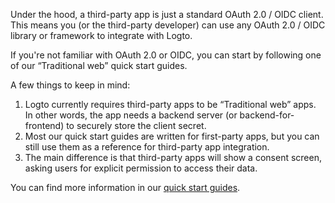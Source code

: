 Under the hood, a third-party app is just a standard OAuth 2.0 / OIDC client. This means you (or the third-party developer) can use any OAuth 2.0 / OIDC library or framework to integrate with Logto.

If you're not familiar with OAuth 2.0 or OIDC, you can start by following one of our “Traditional web” quick start guides.

A few things to keep in mind:

1. Logto currently requires third-party apps to be “Traditional web” apps. In other words, the app needs a backend server (or backend-for-frontend) to securely store the client secret.
2. Most our quick start guides are written for first-party apps, but you can still use them as a reference for third-party app integration.
3. The main difference is that third-party apps will show a consent screen, asking users for explicit permission to access their data.

You can find more information in our [quick start guides](https://docs.logto.io/quick-starts).

